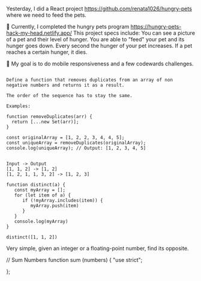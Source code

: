 Yesterday, I did a React project https://github.com/renata1026/hungry-pets where we need to feed the pets. 

📖 Currently, I completed the hungry pets program https://hungry-pets-hack-my-head.netlify.app/  This project specs include:
You can see a picture of a pet and their level of hunger. You are able to "feed" your pet and its hunger goes down. Every second the hunger of your pet increases. If a pet reaches a certain hunger, it dies.

🎯 My goal is to do mobile responsiveness and a few codewards challenges.

```

Define a function that removes duplicates from an array of non negative numbers and returns it as a result.

The order of the sequence has to stay the same.

Examples:

function removeDuplicates(arr) {
  return [...new Set(arr)];
}

const originalArray = [1, 2, 2, 3, 4, 4, 5];
const uniqueArray = removeDuplicates(originalArray);
console.log(uniqueArray); // Output: [1, 2, 3, 4, 5]


Input -> Output
[1, 1, 2] -> [1, 2]
[1, 2, 1, 1, 3, 2] -> [1, 2, 3]

function distinct(a) {
   const myArray = [];
   for (let item of a) {
      if (!myArray.includes(item)) {
         myArray.push(item)
      }
   }
   console.log(myArray) 
}

distinct([1, 1, 2])

```
Very simple, given an integer or a floating-point number, find its opposite.

// Sum Numbers
function sum (numbers) {
    "use strict";
  
};
```
